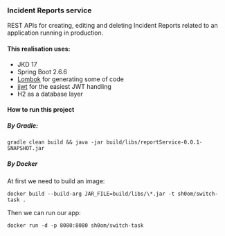 ### Incident Reports service

REST APIs for creating, editing and deleting Incident Reports 
related to an application running in production.

#### This realisation uses:

* JKD 17
* Spring Boot 2.6.6
* [Lombok](https://projectlombok.org/) for generating some of code
* [jjwt](https://github.com/jwtk/jjwt) for the easiest JWT handling
* H2 as a database layer

#### How to run this project
##### By Gradle:

```shell
gradle clean build && java -jar build/libs/reportService-0.0.1-SNAPSHOT.jar
```

##### By Docker

At first we need to build an image:

```shell
docker build --build-arg JAR_FILE=build/libs/\*.jar -t sh0om/switch-task .
```

Then we can run our app:

```shell
docker run -d -p 8080:8080 sh0om/switch-task
```

